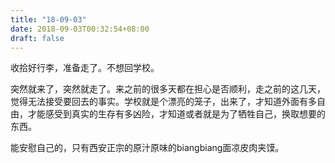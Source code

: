 ```yaml
---
title: "18-09-03"
date: 2018-09-03T00:32:54+08:00
draft: false
---
```


收拾好行李，准备走了。不想回学校。

突然就来了，突然就走了。来之前的很多天都在担心是否顺利，走之前的这几天，觉得无法接受要回去的事实。学校就是个漂亮的笼子，出来了，才知道外面有多自由，才能感受到真实的生存有多凶险，才知道或者就是为了牺牲自己，换取想要的东西。

能安慰自己的，只有西安正宗的原汁原味的biangbiang面凉皮肉夹馍。
